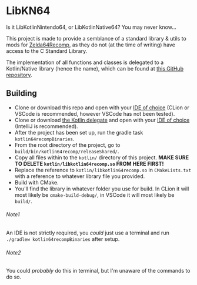 # LibKN64
Is it LibKotlinNintendo64, or LibKotlinNative64? You may never know...

This project is made to provide a semblance of a standard library & utils to mods for [Zelda64Recomp](https://github.com/Zelda64Recomp/Zelda64Recomp),
as they do not (at the time of writing) have access to the C Standard Library.

The implementation of all functions and classes is delegated to a Kotlin/Native library (hence the name),
which can be found at [this GitHub repository](https://github.com/AngerVon2468/Kotlin64Recomp).

## Building
* Clone or download this repo and open with your [IDE of choice](#note2) (CLion or VSCode is recommended, however VSCode has not been tested).
* Clone or download [the Kotlin delegate](https://github.com/AngerVon2468/Kotlin64Recomp) and open with your [IDE of choice](#note1) (IntelliJ is recommended).
* After the project has been set up, run the gradle task `kotlin64recompBinaries`.
* From the root directory of the project, go to `build/bin/kotlin64recomp/releaseShared/`.
* Copy all files within to the `kotlin/` directory of this project. **MAKE SURE TO DELETE `kotlin/libkotlin64recomp.so` FROM HERE FIRST!**
* Replace the reference to `kotlin/libkotlin64recomp.so` in `CMakeLists.txt` with a reference to whatever library file you provided.
* Build with CMake.
* You'll find the library in whatever folder you use for build. In CLion it will most likely be `cmake-build-debug/`, in VSCode it will most likely be `build/`.

###### Note1
An IDE is not strictly required, you _could_ just use a terminal and run `./gradlew kotlin64recompBinaries` after setup.
###### Note2
You could _probably_ do this in terminal, but I'm unaware of the commands to do so.